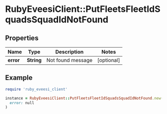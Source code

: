 # RubyEveesiClient::PutFleetsFleetIdSquadsSquadIdNotFound

## Properties

| Name | Type | Description | Notes |
| ---- | ---- | ----------- | ----- |
| **error** | **String** | Not found message | [optional] |

## Example

```ruby
require 'ruby_eveesi_client'

instance = RubyEveesiClient::PutFleetsFleetIdSquadsSquadIdNotFound.new(
  error: null
)
```

